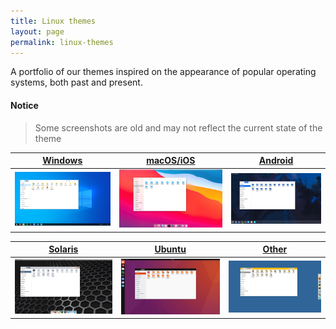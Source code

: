 ```yaml
---
title: Linux themes
layout: page
permalink: linux-themes
---
```


A portfolio of our themes inspired on the appearance of popular operating systems, both past and present.

#### Notice
> Some screenshots are old and may not reflect the current state of the theme


| [Windows](/windows) | [macOS/iOS](/macos) | [Android](/material) |
| --- | --- | --- |
| [![windows](resources/screenshots/windows-10/threshold_1.png)](/windows) | [![macos](resources/screenshots/macos/rome_1.png)](/macos) | [![android](resources/screenshots/android/android_1.png)](/material) |

| [Solaris](/solaris) | [Ubuntu](/solaris) | [Other](/other-themes) |
| --- | --- | --- |
| [![solaris](resources/screenshots/solaris-11/sunos-5.11-nimbus_1.png)](/solaris) | [![ubuntu](resources/screenshots/ubuntu-16.04/xenial_1.png)](/ubuntu) | [![others](resources/screenshots/beos/dano_1.png)](/other) |
